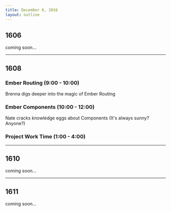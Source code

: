 ```yaml
---
title: December 6, 2016
layout: outline
---
```


## 1606
coming soon...

***

## 1608

### Ember Routing (9:00 - 10:00)
Brenna digs deeper into the magic of Ember Routing

### Ember Components (10:00 - 12:00)
Nate cracks knowledge eggs about Components (It's always sunny? Anyone?)

### Project Work Time (1:00 - 4:00)
***

## 1610
coming soon...

***

## 1611
coming soon...
